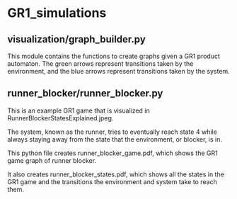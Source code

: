 # GR1_simulations

## visualization/graph_builder.py
This module contains the functions to create graphs given a GR1 product automaton. 
The green arrows represent transitions taken by the environment, and the blue arrows represent transitions taken by the system.

## runner_blocker/runner_blocker.py
This is an example GR1 game that is visualized in RunnerBlockerStatesExplained.jpeg.

The system, known as the runner, tries to eventually reach state 4 while always staying away from the state that the environment, or blocker, is in.

This python file creates runner_blocker_game.pdf, which shows the GR1 game graph of runner blocker.

It also creates runner_blocker_states.pdf, which shows all the states in the GR1 game and the transitions the environment and system take to reach them. 
